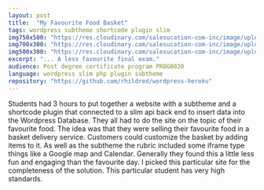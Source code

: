 ```yaml
---
layout: post
title:  "My Favourite Food Basket"
tags: wordpress subtheme shortcode plugin slim
img750x500: "https://res.cloudinary.com/salesucation-com-inc/image/upload/v1523146135/FavouriteFoodBaskets750x500_xraj9x.png"
img700x300: "https://res.cloudinary.com/salesucation-com-inc/image/upload/v1523146135/FavouriteFoodBaskets700x300_vv03r8.png"
img500x300: "https://res.cloudinary.com/salesucation-com-inc/image/upload/v1523146135/FavouriteFoodBaskets500x300_lb3vjv.png"
excerpt: "... A less favourite final exam."
audience: Post degree certificate program PROG8020
language: wordpress slim php plugin subtheme
repository: "https://github.com/rhildred/wordpress-heroku"
---
```


Students had 3 hours to put together a website with a subtheme and a shortcode plugin that connected to a slim api back end to insert data into the Wordpress Database. They all had to do the site on the topic of their favourite food. The idea was that they were selling their favourite food in a basket delivery service. Customers could customize the basket by adding items to it. As well as the subtheme the rubric included some iframe type things like a Google map and Calendar. Generally they found this a little less fun and engaging than the favourite day. I picked this particular site for the completeness of the solution. This particular student has very high standards. 
